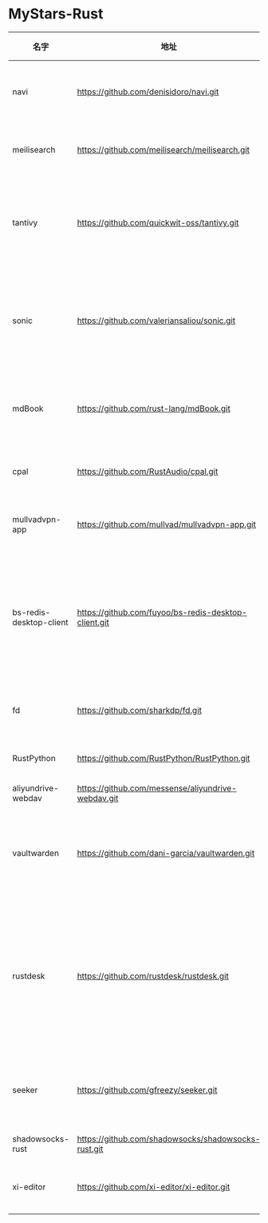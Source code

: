 # MyStars-Rust
|         名字          |                        地址                        |星数 |                                                                           描述                                                                           |语言|大小 |
|-----------------------|----------------------------------------------------|----:|----------------------------------------------------------------------------------------------------------------------------------------------------------|----|-----|
|navi                   |https://github.com/denisidoro/navi.git              |11149|An interactive cheatsheet tool for the command-line                                                                                                       |Rust|1 KB |
|meilisearch            |https://github.com/meilisearch/meilisearch.git      |27109|Powerful, fast, and an easy to use search engine                                                                                                          |Rust|34 KB|
|tantivy                |https://github.com/quickwit-oss/tantivy.git         | 6417|Tantivy is a full-text search engine library inspired by Apache Lucene and written in Rust                                                                |Rust|53 KB|
|sonic                  |https://github.com/valeriansaliou/sonic.git         |13188|🦔 Fast, lightweight & schema-less search backend. An alternative to Elasticsearch that runs on a few MBs of RAM.                                         |Rust|2 KB |
|mdBook                 |https://github.com/rust-lang/mdBook.git             | 9775|Create book from markdown files. Like Gitbook but implemented in Rust                                                                                     |Rust|5 KB |
|cpal                   |https://github.com/RustAudio/cpal.git               | 1481|Cross-platform audio I/O library in pure Rust                                                                                                             |Rust|8 KB |
|mullvadvpn-app         |https://github.com/mullvad/mullvadvpn-app.git       | 2401|The Mullvad VPN client app for desktop and mobile                                                                                                         |Rust|55 KB|
|bs-redis-desktop-client|https://github.com/fuyoo/bs-redis-desktop-client.git|   77|The BS redis desktop client is powered by Rust and Tauri, with very small weight, beautiful interface and faster running speed!                           |Rust|1 KB |
|fd                     |https://github.com/sharkdp/fd.git                   |23169|A simple, fast and user-friendly alternative to 'find'                                                                                                    |Rust|1 KB |
|RustPython             |https://github.com/RustPython/RustPython.git        |11359|A Python Interpreter written in Rust                                                                                                                      |Rust|49 KB|
|aliyundrive-webdav     |https://github.com/messense/aliyundrive-webdav.git  | 3669|阿里云盘 WebDAV 服务                                                                                                                                      |Rust|2 KB |
|vaultwarden            |https://github.com/dani-garcia/vaultwarden.git      |16528|Unofficial Bitwarden compatible server written in Rust, formerly known as bitwarden_rs                                                                    |Rust|6 KB |
|rustdesk               |https://github.com/rustdesk/rustdesk.git            |21167|Open source virtual / remote desktop infrastructure for everyone! The open source TeamViewer alternative. Display and control your PC and Android devices.|Rust|5 KB |
|seeker                 |https://github.com/gfreezy/seeker.git               |  260|通过使用 tun 来实现透明代理。实现了类似 surge 增强模式与网关模式。                                                                                        |Rust|959 B|
|shadowsocks-rust       |https://github.com/shadowsocks/shadowsocks-rust.git | 4374|A Rust port of shadowsocks                                                                                                                                |Rust|5 KB |
|xi-editor              |https://github.com/xi-editor/xi-editor.git          |19402|A modern editor with a backend written in Rust.                                                                                                           |Rust|9 KB |
